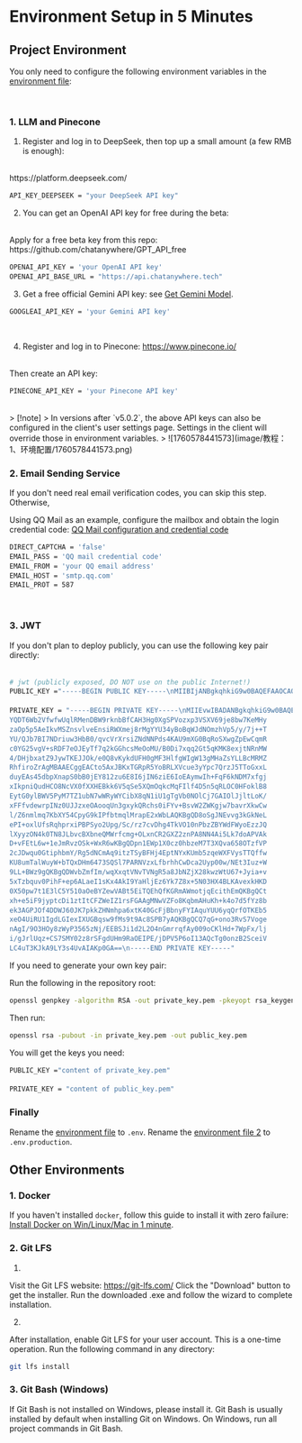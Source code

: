# Environment Setup in 5 Minutes

## Project Environment

You only need to configure the following environment variables in the [environment file](/packages/backend/.env.example):

<br/>

### 1. LLM and Pinecone

1) Register and log in to DeepSeek, then top up a small amount (a few RMB is enough):
<br/>
https://platform.deepseek.com/

```bash
API_KEY_DEEPSEEK = "your DeepSeek API key"
```

2) You can get an OpenAI API key for free during the beta:
<br/>
Apply for a free beta key from this repo:
https://github.com/chatanywhere/GPT_API_free

```bash
OPENAI_API_KEY = 'your OpenAI API key'
OPENAI_API_BASE_URL = "https://api.chatanywhere.tech"
```

3) Get a free official Gemini API key: see [Get Gemini Model](./tutorial-8-get-gemini-api-key.md).

```bash
GOOGLEAI_API_KEY = 'your Gemini API key'
```

<br/>

4) Register and log in to Pinecone: https://www.pinecone.io/
<br/>
Then create an API key:

```bash
PINECONE_API_KEY = 'your Pinecone API key'
```

<br/>
> [!note]
> In versions after `v5.0.2`, the above API keys can also be configured in the client's user settings page. Settings in the client will override those in environment variables.
> ![1760578441573](image/教程：1、环境配置/1760578441573.png)

### 2. Email Sending Service

If you don't need real email verification codes, you can skip this step.
Otherwise,
<br>

Using QQ Mail as an example, configure the mailbox and obtain the login credential code: [QQ Mail configuration and credential code](./email-sending-service-setup.md)

```bash
DIRECT_CAPTCHA = 'false'
EMAIL_PASS = 'QQ mail credential code'
EMAIL_FROM = 'your QQ email address'
EMAIL_HOST = 'smtp.qq.com'
EMAIL_PROT = 587

```

<br/>

### 3. JWT

If you don't plan to deploy publicly, you can use the following key pair directly:

```bash

# jwt (publicly exposed, DO NOT use on the public Internet!)
PUBLIC_KEY ="-----BEGIN PUBLIC KEY-----\nMIIBIjANBgkqhkiG9w0BAQEFAAOCAQ8AMIIBCgKCAQEA5ovljZb25lqQK2EA0+lm9lX8H8FKpUTHpwwVva5J2wXwgB9x4NF4Ej1aM8ad1Ul1evY3vG8OynjB8s2jqeaeQHiJLzEmZ7L5b3hJ7IkVl5no/KzIGGFN+MgaAaliXTTps4Vaef8v+4/vk2FP0CW+wSOzQ64rsNx2wdP6r3Fa167ImTXTTT3bOCgFPZlxtAakaEl8IGaRMAqpkXNGBtub4FfrEQxe3jiRMk3+6tpBhoXLDHjqDFPwdA4u8aqthreaijCvHsY7TUZzFuPwx428WrWfScsEyhCSTpP3tEPLyspHVBR9IDBdx5X4FiIFtd4DB2mbGCywXDETGUYX4q6GawIDAQAB\n-----END PUBLIC KEY-----"

PRIVATE_KEY = "-----BEGIN PRIVATE KEY-----\nMIIEvwIBADANBgkqhkiG9w0BAQEFAASCBKkwggSlAgEAAoIBAQDmi+WNlvbmWpAr
YQDT6Wb2VfwfwUqlRMenDBW9rknbBfCAH3Hg0XgSPVozxp3VSXV69je8bw7KeMHy
zaOp5p5AeIkvMSZnsvlveEnsiRWXmej8rMgYYU34yBoBqWJdNOmzhVp5/y/7j++T
YU/QJb7BI7NDriuw3HbB0/qvcVrXrsiZNdNNPds4KAU9mXG0BqRoSXwgZpEwCqmR
c0YG25vgV+sRDF7eOJEyTf7q2kGGhcsMeOoMU/B0Di7xqq2Gt5qKMK8exjtNRnMW
4/DHjbxatZ9JywTKEJJOk/e0Q8vKykdUFH0gMF3HlfgWIgW13gMHaZsYLLBcMRMZ
RhfiroZrAgMBAAECggEACto5AxJBKxTGRpR5YoBRLXVcue3yYpc7QrzJ5TToGxxL
duyEAs45dbpXnapS0bB0jEY812zu6E8I6jIN6ziE6IoEAymwIh+FqF6kNDM7xfgj
xIkpniQudHCO8NcVX0fXXHEBkk6V5qSe5XQmOqkcMqFIlf4D5n5qRLOC0HFoklB8
EytG0ylBWV5PyM7TZ1ubN7wWRyWYCibX8qN1iU1gTgVb0NOlCj7GAIOlJjltLoK/
xFFfvdewrpINz0UJJzxeOAooqUn3gxykQRchs0iFYv+BsvW2ZWKgjw7bavrXkwCw
l/Z6nmlmq7KbXY54CpyG9kIPfbtmqlMrapE2xWbLAQKBgQD8oSgJNEvvg3kGkNeL
ePI+oxlUfsRqhprxiPBPSyo2Upg/Sc/rz7cvDhg4TkVO10nPbzZBYWdFWyoEzzJQ
lXyyzON4k0TN8JLbvcBXbneQMWrfcmg+OLxnCR2GXZ2znPA8NN4Ai5Lk7doAPVAk
D+vFEtL6w+1eJmRvzOSk+WxR6wKBgQDpn1EWp1X0cz0hbzeM7T3XQva658OTzfVP
2cJDwqu0GtiphbmY/Rg5dNCmAq9itzTSyBFHj4EptNYxKUmb5zqeWXFVysTTQffw
KU8umTalWuyW+bTQxDHm6473SQSl7PARNVzxLfbrhhCwDca2Uyp00w/NEt3Iuz+W
9LL+BWz9gQKBgQDWvbZmfIm/wqXxqtVNvTVNgR5a8JbNZjX28kwzWtU67+Jyia+v
5xTzbquv0PihF+ep6ALaeI1sKx4AkI9YaHljEz6Yk7Z8x+5N03HX4BLKAvexkHKD
0X50pw7t1E3lC5Y510aOeBYZewVABt5EiTQEhQfKGRmAWmotjqEcithEmQKBgQCt
xh+e5iF9jyptcDi1ztItCFZWeIZ1rsFGAAgMNwVZFo8KqbmAHuKh+k4o7d5fYz8b
ek3AGPJOf4DDWJ60JK7pkkZHNmhpa6xtK40GcFjBbnyFYIAquYUU6yqQrfOTKEb5
xeO4UiRU1IgdLGIexIXUGBqsw9fMs9t9Ac8SPB7yAQKBgQCQ7qG+ono3RvS7Voge
nAgI/9O3HOy8zWyP3565zNj/EEBSJi1d2L2O4nGmrrqfAy009oCKlHd+7WpFx/lj
i/gJrlUqz+CS7SMY02z8rSFgdUHm9RaOEIPE/jDPV5P6oI13AQcTg0onzB2SceiV
LC4uT3KJkA9LY3s4UvAIAKp0GA==\n-----END PRIVATE KEY-----"

```

If you need to generate your own key pair:
<br>

Run the following in the repository root:

```bash
openssl genpkey -algorithm RSA -out private_key.pem -pkeyopt rsa_keygen_bits:2048
```

Then run:

```bash
openssl rsa -pubout -in private_key.pem -out public_key.pem
```

You will get the keys you need:

```bash
PUBLIC_KEY ="content of private_key.pem"

PRIVATE_KEY = "content of public_key.pem"
```

### Finally

Rename the [environment file](/packages/backend/.env.example) to `.env`.
Rename the [environment file 2](/packages/backend/.env.production.example) to `.env.production`.

## Other Environments

### 1. Docker

If you haven't installed `docker`, follow this guide to install it with zero failure: [Install Docker on Win/Linux/Mac in 1 minute](https://www.bilibili.com/video/BV1vm421T7Kw).

### 2. Git LFS

1)
Visit the Git LFS website: https://git-lfs.com/
Click the "Download" button to get the installer.
Run the downloaded .exe and follow the wizard to complete installation.

2)
After installation, enable Git LFS for your user account. This is a one-time operation.
Run the following command in any directory:

```bash
git lfs install
```

### 3. Git Bash (Windows)

If Git Bash is not installed on Windows, please install it.
Git Bash is usually installed by default when installing Git on Windows.
On Windows, run all project commands in Git Bash.
